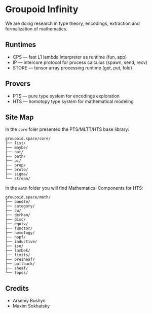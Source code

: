 # Groupoid Infinity

We are doing research in type theory, encodings, extraction and formalization of mathematics.

## Runtimes

* CPS — fast L1 lambda interpreter as runtime (fun, app)
* IP — intercore protocol for process calculus (spawn, send, recv)
* STORE — tensor array processing runtime (get, put, fold)

## Provers

* PTS — pure type system for encodings exploration
* HTS — homotopy type system for mathematical modeling

## Site Map

In the `core` foler presented the PTS/MLTT/HTS base library:

```
groupoid.space/core/
├── list/
├── maybe/
├── nat/
├── path/
├── pi/
├── prop/
├── proto/
├── sigma/
└── stream/
```

In the `math` folder you will find Mathematical Components for HTS:

```
groupoid.space/math/
├── bundle/
├── category/
├── cw/
├── derham/
├── disc/
├── equiv/
├── functor/
├── homology/
├── hopf/
├── inductive/
├── iso/
├── lambek/
├── limits/
├── presheaf/
├── pullback/
├── sheaf/
└── topos/
```

## Credits

* Arseniy Bushyn
* Maxim Sokhatsky
